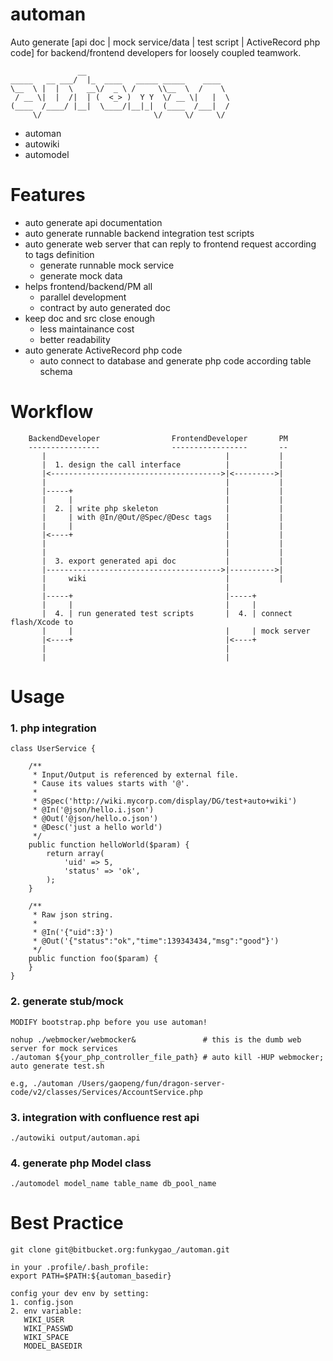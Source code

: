 automan
=======

Auto generate [api doc | mock service/data | test script | ActiveRecord php code] for backend/frontend developers for loosely coupled teamwork.

                   __                                
    _____   __ ___/  |_  ____   _____ _____    ____  
    \__  \ |  |  \   __\/  _ \ /     \\__  \  /    \ 
     / __ \|  |  /|  | (  <_> )  Y Y  \/ __ \|   |  \
    (____  /____/ |__|  \____/|__|_|  (____  /___|  /
         \/                         \/     \/     \/ 
   
*   automan
*   autowiki
*   automodel

Features
========

*   auto generate api documentation
*   auto generate runnable backend integration test scripts
*   auto generate web server that can reply to frontend request according to tags definition
    - generate runnable mock service
    - generate mock data
*   helps frontend/backend/PM all
    - parallel development
    - contract by auto generated doc
*   keep doc and src close enough
    - less maintainance cost
    - better readability
*   auto generate ActiveRecord php code
    - auto connect to database and generate php code according table schema

Workflow
========

        BackendDeveloper                FrontendDeveloper       PM
        ----------------                -----------------       --
           |                                        |           |
           |  1. design the call interface          |           |
           |<-------------------------------------->|<--------->|
           |                                        |           |
           |-----+                                  |           |
           |     |                                  |           |
           |  2. | write php skeleton               |           |
           |     | with @In/@Out/@Spec/@Desc tags   |           |
           |     |                                  |           |
           |<----+                                  |           |
           |                                        |           |
           |                                        |           |
           |  3. export generated api doc           |           |
           |--------------------------------------->|---------->|
           |     wiki                               |           |
           |                                        |      
           |-----+                                  |-----+
           |     |                                  |     |
           |  4. | run generated test scripts       |  4. | connect flash/Xcode to      
           |     |                                  |     | mock server
           |<----+                                  |<----+   
           |                                        |        
           |                                        |       


Usage
=====

### 1. php integration

    class UserService {
    
        /**
         * Input/Output is referenced by external file.
         * Cause its values starts with '@'.
         *
         * @Spec('http://wiki.mycorp.com/display/DG/test+auto+wiki')
         * @In('@json/hello.i.json')
         * @Out('@json/hello.o.json')
         * @Desc('just a hello world')
         */
        public function helloWorld($param) {
            return array(
                'uid' => 5,
                'status' => 'ok',
            );
        }
    
        /**
         * Raw json string.
         *
         * @In('{"uid":3}')
         * @Out('{"status":"ok","time":139343434,"msg":"good"}')
         */
        public function foo($param) {
        }
    }

### 2. generate stub/mock

    MODIFY bootstrap.php before you use automan!

    nohup ./webmocker/webmocker&               # this is the dumb web server for mock services
    ./automan ${your_php_controller_file_path} # auto kill -HUP webmocker; auto generate test.sh

    e.g, ./automan /Users/gaopeng/fun/dragon-server-code/v2/classes/Services/AccountService.php

### 3. integration with confluence rest api

    ./autowiki output/automan.api

### 4. generate php Model class

    ./automodel model_name table_name db_pool_name


Best Practice
=============

    git clone git@bitbucket.org:funkygao_/automan.git

    in your .profile/.bash_profile:
    export PATH=$PATH:${automan_basedir}

    config your dev env by setting:
    1. config.json
    2. env variable:
       WIKI_USER 
       WIKI_PASSWD
       WIKI_SPACE
       MODEL_BASEDIR

